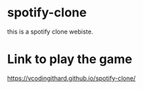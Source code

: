 # spotify-clone
this is a spotify clone webiste.
# Link to play the game
https://vcodingithard.github.io/spotify-clone/

 